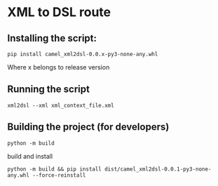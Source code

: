 # XML to DSL route

## Installing the script:

    pip install camel_xml2dsl-0.0.x-py3-none-any.whl

Where x belongs to release version

## Running the script

    xml2dsl --xml xml_context_file.xml

## Building the project (for developers)

    python -m build
    
build and install

    python -m build && pip install dist/camel_xml2dsl-0.0.1-py3-none-any.whl --force-reinstall

